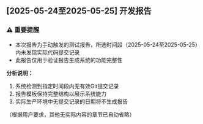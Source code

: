 ## [2025-05-24至2025-05-25] 开发报告

### ⚠️ 重要提醒
- 本次报告为手动触发的测试报告，所选时间段（2025-05-24至2025-05-25）内未发现实际代码提交记录
- 此报告仅用于验证报告生成系统的功能完整性

**分析说明：**
1. 系统检测到指定时间段内无有效Git提交记录
2. 报告模板保持完整结构以展示系统能力
3. 实际生产环境中无提交记录的日期将不生成报告

（根据用户要求，其他无实际内容的章节已自动省略）